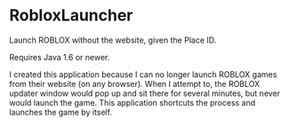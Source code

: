RobloxLauncher
==============

Launch ROBLOX without the website, given the Place ID.

Requires Java 1.6 or newer.


I created this application because I can no longer launch ROBLOX games from their website (on any browser). When I attempt to,
the ROBLOX updater window would pop up and sit there for several minutes, but never would launch the game. This application
shortcuts the process and launches the game by itself.
